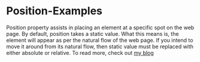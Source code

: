 # Position-Examples
Position property assists in placing an element at a specific spot on the web page. By default, position takes a static value. What this means is, the element will appear as per the natural flow of the web page. If you intend to move it around from its natural flow, then static value must be replaced with either absolute or relative. To read more, check out [my blog](https://bit.ly/3guUzW9)
